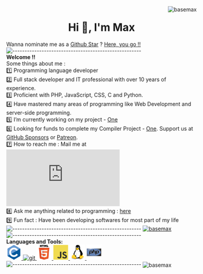 <img align ="right" src="https://komarev.com/ghpvc/?username=basemax&label=Profile%20views&color=0e75b6&style=flat" alt="basemax" />
<h1 align="center">Hi 👋, I'm Max</h1>

Wanna nominate me as a <a href="https://stars.github.com/">Github Star</a> ? <a href="https://stars.github.com/nominate/">Here, you go !!</a>
![-----------------------------------------------------](
https://raw.githubusercontent.com/andreasbm/readme/master/assets/lines/aqua.png)<br/>
<b>Welcome !! </b><br/>
Some things about me :<br/>
:one: Programming language developer<br/>
:two: Full stack developer and IT professional with over 10 years of experience.<br/>
:three: Proficient with PHP, JavaScript, CSS, C and Python.<br/> 
:four: Have mastered many areas of programming like Web Development and server-side programming.<br/>
:five: I’m currently working on my project - <a href="https://github.com/One-Language">One</a><br/> 
:six: Looking for funds to complete my Compiler Project - <a href="https://github.com/One-Language/">One</a>. Support us at <a href="https://github.com/sponsors/One-Language">GitHub Sponsors</a> or <a href="https://www.patreon.com/onelanguage">Patreon</a>.<br/>
:seven: How to reach me : Mail me at ![](https://chxo.com/labelgen/labelgen.php?textval=+maxbasecode%40gmail.com&font=ARIAL.TTF&size=12&bgcolor=%23ffffff&textcolor=%23000000&submit=create+image)<br/>
:eight: Ask me anything related to programming : <a href="https://github.com/BaseMax/BaseMax/issues/new?assignees=&labels=question&template=custom.md&title=Question%3A+%5BYour-Title%5D">here</a><br/> 
:nine: Fun fact : Have been developing softwares for most part of my life
![-----------------------------------------------------](
https://raw.githubusercontent.com/andreasbm/readme/master/assets/lines/aqua.png)
 <a href="https://github.com/ryo-ma/github-profile-trophy"><img src="https://github-profile-trophy.vercel.app/?username=basemax&column=8&margin-w=15&margin-h=15" alt="basemax" /></a> 
![-----------------------------------------------------](https://raw.githubusercontent.com/andreasbm/readme/master/assets/lines/aqua.png)<br/>
<b>Languages and Tools:</b><br/>
<a href="https://www.cprogramming.com/" target="_blank"> <img src="https://raw.githubusercontent.com/devicons/devicon/master/icons/c/c-original.svg" alt="c" width="40" height="40"/> </a> <a href="https://git-scm.com/" target="_blank"> <img src="https://www.vectorlogo.zone/logos/git-scm/git-scm-icon.svg" alt="git" width="40" height="40"/> </a> <a href="https://www.w3.org/html/" target="_blank"> <img src="https://raw.githubusercontent.com/devicons/devicon/master/icons/html5/html5-original-wordmark.svg" alt="html5" width="40" height="40"/> </a> <a href="https://developer.mozilla.org/en-US/docs/Web/JavaScript" target="_blank"> <img src="https://raw.githubusercontent.com/devicons/devicon/master/icons/javascript/javascript-original.svg" alt="javascript" width="40" height="40"/> </a> <a href="https://www.linux.org/" target="_blank"> <img src="https://raw.githubusercontent.com/devicons/devicon/master/icons/linux/linux-original.svg" alt="linux" width="40" height="40"/> </a> <a href="https://www.php.net" target="_blank"> <img src="https://raw.githubusercontent.com/devicons/devicon/master/icons/php/php-original.svg" alt="php" width="40" height="40"/> </a>
![-----------------------------------------------------](https://raw.githubusercontent.com/andreasbm/readme/master/assets/lines/aqua.png)
<img align="center" src="https://github-readme-stats.vercel.app/api?username=basemax&show_icons=true&locale=en" alt="basemax" />
